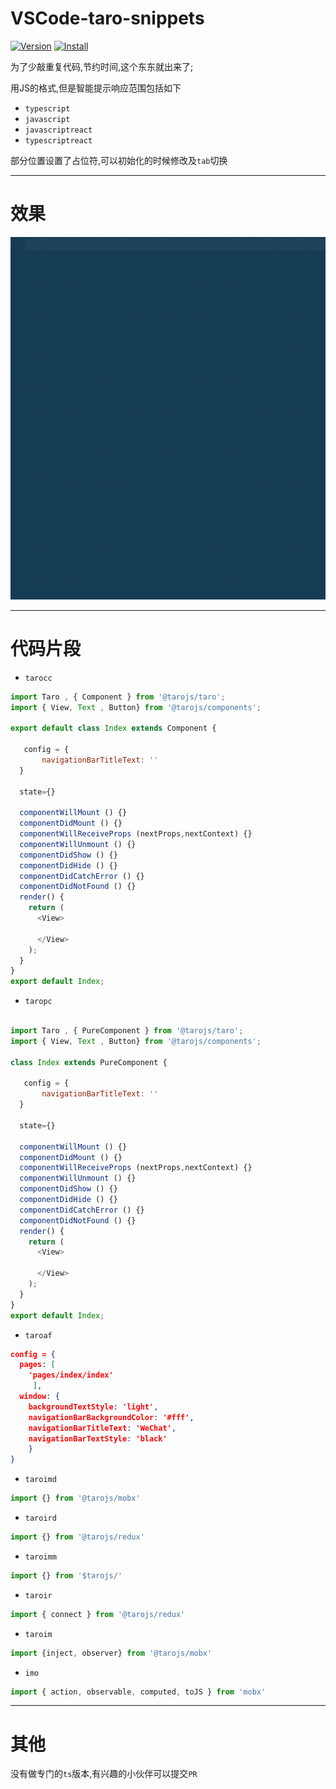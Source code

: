 
# VSCode-taro-snippets

[![Version](http://vsmarketplacebadge.apphb.com/version/crper.vscode-taro-snippets.svg)](https://marketplace.visualstudio.com/items?itemName=crper.vscode-taro-snippets)
[![Install](http://vsmarketplacebadge.apphb.com/installs-short/crper.vscode-taro-snippets.svg)](https://marketplace.visualstudio.com/items?itemName=crper.vscode-taro-snippets)

为了少敲重复代码,节约时间,这个东东就出来了;

用JS的格式,但是智能提示响应范围包括如下

- `typescript`
- `javascript`
- `javascriptreact`
- `typescriptreact`

部分位置设置了占位符,可以初始化的时候修改及`tab`切换


-----

# 效果

![演示Demo](images/show.gif)


---

# 代码片段

- `tarocc`

```javascript
import Taro , { Component } from '@tarojs/taro';
import { View, Text , Button} from '@tarojs/components';

export default class Index extends Component {

   config = {
       navigationBarTitleText: ''
  }

  state={}

  componentWillMount () {}
  componentDidMount () {}
  componentWillReceiveProps (nextProps,nextContext) {}
  componentWillUnmount () {}
  componentDidShow () {}
  componentDidHide () {}
  componentDidCatchError () {}
  componentDidNotFound () {}
  render() {
    return (
      <View>

      </View>
    );
  }
}
export default Index;

```

- `taropc`


```javascript

import Taro , { PureComponent } from '@tarojs/taro';
import { View, Text , Button} from '@tarojs/components';

class Index extends PureComponent {

   config = {
       navigationBarTitleText: ''
  }

  state={}

  componentWillMount () {}
  componentDidMount () {}
  componentWillReceiveProps (nextProps,nextContext) {}
  componentWillUnmount () {}
  componentDidShow () {}
  componentDidHide () {}
  componentDidCatchError () {}
  componentDidNotFound () {}
  render() {
    return (
      <View>

      </View>
    );
  }
}
export default Index;

```

- `taroaf`


```json
config = {
  pages: [
    'pages/index/index'
     ],
  window: {
    backgroundTextStyle: 'light',
    navigationBarBackgroundColor: '#fff',
    navigationBarTitleText: 'WeChat',
    navigationBarTextStyle: 'black'
    }
}

```

- `taroimd`

```javascript
import {} from '@tarojs/mobx'
```


- `taroird`

```javascript
import {} from '@tarojs/redux'
```

- `taroimm`

```javascript
import {} from '$tarojs/'
```


- `taroir`


```javascript
import { connect } from '@tarojs/redux'
```


- `taroim`


```javascript
import {inject, observer} from '@tarojs/mobx'
```

- `imo`

```javascript
import { action, observable, computed, toJS } from 'mobx'
```


---

# 其他


没有做专门的`ts`版本,有兴趣的小伙伴可以提交`PR`
